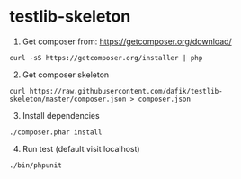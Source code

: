# testlib-skeleton

1. Get composer from: https://getcomposer.org/download/

 ```
 curl -sS https://getcomposer.org/installer | php
 ```
2. Get composer skeleton

 ```
 curl https://raw.githubusercontent.com/dafik/testlib-skeleton/master/composer.json > composer.json
 ```
3. Install dependencies

 ```
 ./composer.phar install
 ```

4. Run test (default visit localhost)

 ```
 ./bin/phpunit
 ```
